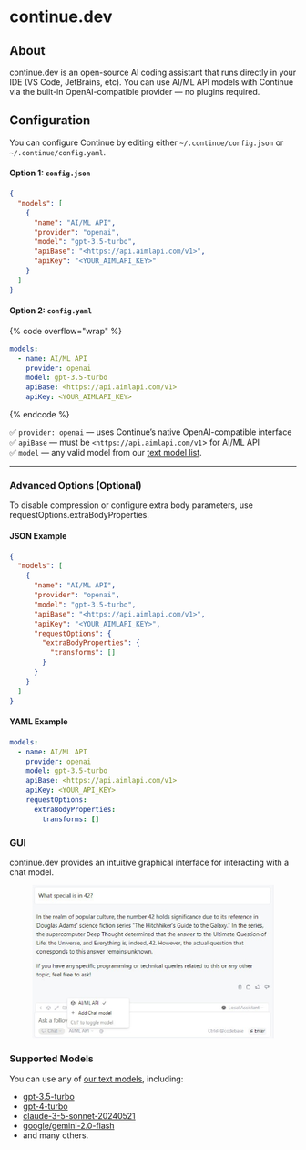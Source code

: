 # continue.dev

## About

continue.dev is an open-source AI coding assistant that runs directly in your IDE (VS Code, JetBrains, etc). You can use AI/ML API models with Continue via the built-in OpenAI-compatible provider — no plugins required.

## Configuration

You can configure Continue by editing either `~/.continue/config.json` or `~/.continue/config.yaml`.

#### Option 1: `config.json`

```json
{
  "models": [
    {
      "name": "AI/ML API",
      "provider": "openai",
      "model": "gpt-3.5-turbo",
      "apiBase": "<https://api.aimlapi.com/v1>",
      "apiKey": "<YOUR_AIMLAPI_KEY>"
    }
  ]
}
```

#### Option 2: `config.yaml`

{% code overflow="wrap" %}
```yaml
models:
  - name: AI/ML API
    provider: openai
    model: gpt-3.5-turbo
    apiBase: <https://api.aimlapi.com/v1>
    apiKey: <YOUR_AIMLAPI_KEY>
```
{% endcode %}

✅ `provider: openai` — uses Continue’s native OpenAI-compatible interface\
✅ `apiBase` — must be `<https://api.aimlapi.com/v1`> for AI/ML API\
✅ `model` — any valid model from our [text model list](../api-references/text-models-llm/#complete-text-model-list).

***

### Advanced Options (Optional)

To disable compression or configure extra body parameters, use requestOptions.extraBodyProperties.

#### JSON Example

```json
{
  "models": [
    {
      "name": "AI/ML API",
      "provider": "openai",
      "model": "gpt-3.5-turbo",
      "apiBase": "<https://api.aimlapi.com/v1>",
      "apiKey": "<YOUR_AIMLAPI_KEY>",
      "requestOptions": {
        "extraBodyProperties": {
          "transforms": []
        }
      }
    }
  ]
}
```

#### YAML Example

```yaml
models:
  - name: AI/ML API
    provider: openai
    model: gpt-3.5-turbo
    apiBase: <https://api.aimlapi.com/v1>
    apiKey: <YOUR_API_KEY>
    requestOptions:
      extraBodyProperties:
        transforms: []
```

### GUI

continue.dev provides an intuitive graphical interface for interacting with a chat model.

<div align="left"><figure><img src="../.gitbook/assets/Untitled.png" alt=""><figcaption></figcaption></figure></div>

### Supported Models

You can use any of [our text models](../api-references/text-models-llm/#complete-text-model-list), including:

* [gpt-3.5-turbo](../api-references/text-models-llm/OpenAI/gpt-3.5-turbo.md)
* [gpt-4-turbo](../api-references/text-models-llm/OpenAI/gpt-4-turbo.md)
* [claude-3-5-sonnet-20240521](../api-references/text-models-llm/Anthropic/claude-3.5-sonnet.md)
* [google/gemini-2.0-flash](../api-references/text-models-llm/google/gemini-2.0-flash.md)&#x20;
* and many others.
